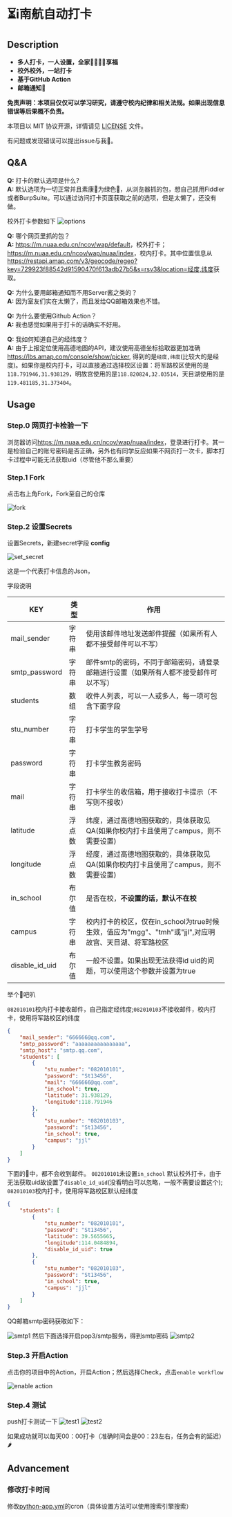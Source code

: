 # ⏳i南航自动打卡

## Description

- **多人打卡，一人设置，全家👨‍👨‍👦‍👦享福**
- **校外校外，一站打卡**
- **基于GitHub Action**
- **邮箱通知📧**

**免责声明：本项目仅仅可以学习研究，请遵守校内纪律和相关法规。如果出现信息错误等后果概不负责。**

本项目以 MIT 协议开源，详情请见 [LICENSE](./LICENSE) 文件。

有问题或发现错误可以提出issue与我🤺。

## Q&A

**Q:** 打卡的默认选项是什么?  
**A:** 默认选项为一切正常并且素康🐎为绿色💚，从浏览器抓的包，想自己抓用Fiddler或者BurpSuite。可以通过访问打卡页面获取之前的选项，但是太懒了，还没有做。

校外打卡参数如下
![options](./pic/options.png)

**Q:** 哪个网页里抓的包？  
**A:** <https://m.nuaa.edu.cn/ncov/wap/default>，校外打卡；<https://m.nuaa.edu.cn/ncov/wap/nuaa/index>，校内打卡。其中位置信息从<https://restapi.amap.com/v3/geocode/regeo?key=729923f88542d91590470f613adb27b5&s=rsv3&location=经度,纬度>获取。

**Q:** 为什么要用邮箱通知而不用Server酱之类的？  
**A:** 因为室友们实在太懒了，而且发给QQ邮箱效果也不错。

**Q:** 为什么要使用Github Action？  
**A:** 我也感觉如果用于打卡的话确实不好用。

**Q:** 我如何知道自己的经纬度？  
**A:** 由于上报定位使用高德地图的API，建议使用高德坐标拾取器更加准确<https://lbs.amap.com/console/show/picker>, 得到的是`经度,纬度`(比较大的是经度)。如果你是校内打卡，可以直接通过选择校区设置：将军路校区使用的是`118.791946,31.938129`，明故宫使用的是`118.820824,32.03514`，天目湖使用的是`119.481185,31.373404`。

## Usage

### Step.0 网页打卡检验一下

浏览器访问<https://m.nuaa.edu.cn/ncov/wap/nuaa/index>，登录进行打卡。其一是检验自己的账号密码是否正确，另外也有同学反应如果不网页打一次卡，脚本打卡过程中可能无法获取uid（尽管他不那么重要） 

### Step.1 Fork

点击右上角Fork，Fork至自己的仓库

![fork](./pic/fork.png)

### Step.2 设置Secrets

设置Secrets，新建secret字段 **config**

![set_secret](./pic/set_secret.gif)

这是一个代表打卡信息的Json，

字段说明

|  KEY   | 类型 | 作用  |
|  ---  | --- | ---  |
| mail_sender  | 字符串 | 使用该邮件地址发送邮件提醒（如果所有人都不接受邮件可以不写） |
| smtp_password  | 字符串 | 邮件smtp的密码，不同于邮箱密码，请登录邮箱进行设置（如果所有人都不接受邮件可以不写） |
|  students  | 数组 |  收件人列表，可以一人或多人，每一项可包含下面字段  |
|  stu_number  | 字符串 |  打卡学生的学生学号  |
|  password  | 字符串 | 打卡学生教务密码  |
|  mail  | 字符串 | 打卡学生的收信箱，用于接收打卡提示（不写则不接收）  |
|  latitude  | 浮点数 | 纬度，通过高德地图获取的，具体获取见QA(如果你校内打卡且使用了campus，则不需要设置)  |
|  longitude  | 浮点数 | 经度，通过高德地图获取的，具体获取见QA(如果你校内打卡且使用了campus，则不需要设置)  |
|  in_school  | 布尔值 | 是否在校，**不设置的话，默认不在校** |
|  campus  |字符串| 校内打卡的校区，仅在in_school为true时候生效，值应为"mgg"、"tmh"或"jjl",对应明故宫、天目湖、将军路校区 |
| disable_id_uid |布尔值| 一般不设置。如果出现无法获得id uid的问题，可以使用这个参数并设置为true |

举个🌰吧叭

`082010101`校内打卡接收邮件，自己指定经纬度;`082010103`不接收邮件，校内打卡，使用将军路校区的纬度

``` json
{
    "mail_sender": "666666@qq.com",
    "smtp_password": "aaaaaaaaaaaaaaaa",
    "smtp_host": "smtp.qq.com",
    "students": [
        {
            "stu_number": "082010101",
            "password": "St13456",
            "mail": "666666@qq.com",
            "in_school": true,
            "latitude": 31.938129,
            "longitude":118.791946
        },
        {
            "stu_number": "082010103",
            "password": "St13456",
            "in_school": true,
            "campus": "jjl"
        }
    ]
}
```

下面的🌰中，都不会收到邮件。 `082010101`未设置`in_school` 默认校外打卡，由于无法获取uid故设置了`disable_id_uid`(没看明白可以忽略，一般不需要设置这个); `082010103`校内打卡，使用将军路校区默认经纬度

``` json
{
    "students": [
        {
            "stu_number": "082010101",
            "password": "St13456",
            "latitude": 39.5655665,
            "longitude":114.0484894,
            "disable_id_uid": true
        },
        {
            "stu_number": "082010103",
            "password": "St13456",
            "in_school": true,
            "campus": "jjl"
        }
    ]
}
```

QQ邮箱smtp密码获取如下：

![smtp1](./pic/smtp1.png)
然后下面选择开启pop3/smtp服务，得到smtp密码
![smtp2](./pic/smtp2.png)

### Step.3 开启Action

点击你的项目中的Action，开启Action；然后选择Check，点击`enable workflow`

![enable action](./pic/enable_action.gif)

### Step.4 测试

push打卡测试一下
![test1](./pic/test1.png)
![test2](./pic/test2.png)

如果成功就可以每天00：00打卡（准确时间会是00：23左右，任务会有的延迟）🌶

## Advancement

### 修改打卡时间 

修改[python-app.yml](./.github/workflows/python-app.yml)的cron（具体设置方法可以使用搜索引擎搜索）
